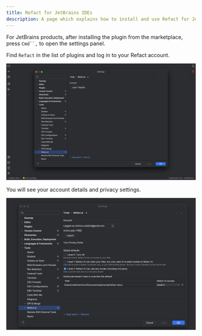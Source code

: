 ```yaml
---
title: Refact for JetBrains IDEs
description: A page which explains how to install and use Refact for JetBrains IDEs
---
```


For JetBrains products, after installing the plugin from the marketplace, press ` Cmd``, ` to open the settings panel.

Find `Refact` in the list of plugins and log in to your Refact account.

![JetBrains Login](../../../assets/jetbrains-login.png)

You will see your account details and privacy settings.

![JetBrains Dashboard](../../../assets/jetbrains-dashboard.png)